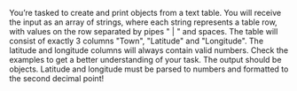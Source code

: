 You’re tasked to create and print objects from a text table.
You will receive the input as an array of strings, where each string represents a table row, with values 
on the row
separated by pipes " | " and spaces.
The table will consist of exactly 3 columns "Town", "Latitude" and "Longitude". The latitude and longitude
columns will always contain valid numbers. Check the examples to get a better understanding of your task.
The output should be objects. Latitude and longitude must be parsed to numbers and formatted to the second
decimal point!